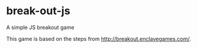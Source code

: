 # break-out-js
A simple JS breakout game

This game is based on the steps from http://breakout.enclavegames.com/.
